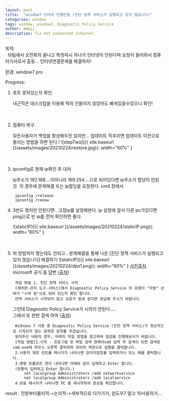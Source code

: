 ```yaml
---
layout: post
title:  "window7 인터넷 연결안됨 (진단 정책 서비스가 실행되고 있지 않습니다)"
categories: window
tags: window, window7, Diagnostic Policy Service
author: mmmjj
description: fix not connected internet.
---
```


 목적:<br>
&nbsp;&nbsp;타팀에서 오전회의 끝나고 특정피시 하나가 인터넷이 안된다며 요청이 들어와서
 컴퓨터기사로서 출동... 인터넷연결문제를 해결하자!<br>

 환경: window7 pro
 
 Progress:  
1. 포트 꽂혀있는지 확인.


    내근직은 데스크탑을 이용해 딱히 건들이지 않았어도 빠져있을수있으니 확인!
<br><br><br>
2. 컴퓨터 복구.


    모든사용자가 백업을 항상해두진 않지만... 업데이트 직후라면 업데이트 이전으로 돌리는 방법을 하면 된다.!
    ![stepTwo]({{ site.baseurl }}/assets/images/20210224/restore.jpg){: width="60%" }
 <br><br><br>
3. ipconfig로 현재 ip확인 후 대처


    ip주소가 192.168....이아니라 169.254....으로 되어있다면 ip주소가 할당이 안된것.
        이 경우에 문제해결 또는 ip할당을 요청한다.
    cmd 창에서 
        
        ipconfig /release
        ipconfig /renew
        
4. 3번도 했지만 안된다면.. 고정ip를 설정해본다. ip 설정에 앞서 다른 pc가있다면 
ping으로 빈 ip를 먼저 확인하면 좋다.

    ![staticIP]({{ site.baseurl }}/assets/images/20210224/staticIP.png){: width="80%" }
<br><br><br>
5. 위 방법까지 했는데도 안되고.. 문제해결을 통해 나온 [진단 정책 서비스가 실행되고 있지 않습니다] 해결하기
    ![staticIP]({{ site.baseurl }}/assets/images/20210224/dps1.png){: width="60%" }    [사진출처][link1]
<br>microsoft 공식 홈 답변 ([출처][link2])

        작업 방법 1. 진단 정책 서비스 시작
        [제어판-관리 도구-서비스]에서 Diagnostic Policy Service 의 유형이 "자동" 상태가 "시작 됨"으로 되어 있는지 확인 합니다.
        만약 서비스가 시작되지 않고 오류가 발생 된다면 응답해 주시기 바랍니다.

    그런데 Diagnostic Policy Service가 시작이 안된다.....<br>
    그래서 또 한번 검색 하여 ([출처][link3])<br>
    
        Widnows 7 사용 중 Diagnostic Policy Service (진단 정책 서비스)가 정상적으로 시작되지 않는 문제로 문의를 주셨습니다.
        문의주신 내용의 경우, 아래의 작업 방법을 참고하여 점검을 진행해보시기 바랍니다.
        [작업 방법]1.시작 - 프로그램 및 파일 검색 창에서cmd 입력 후 검색이 되면 검색된 cmd.exe에 마우스 오른쪽 클릭하여 관리자 계정으로 실행을 클릭합니다.
        2.사용자 계정 컨트롤 메시지가 나타나면 관리자암호를 입력하거나 또는 예를 클릭합니다.
        3.명령 프롬프트 창이 나타나면 아래와 같이 입력하고 Enter 합니다.
        (한줄씩 입력하고 Enter 합니다.)
            net localgroup Administrators /add networkservice
            net localgroup Administrators /add localservice
        4.완료 메시지가 나타나면 PC 를 재시작하여 증상을 확인합니다.

 result : 전원부터물리적->논리적->세부적으로 다가가기, 윈도우7 말고 10사용하기...
 
[link1]:https://answers.microsoft.com/ko-kr/windows/forum/all/%EC%A7%84%EB%8B%A8-%EC%A0%95%EC%B1%85/8b2d8e9f-fcb1-4a3c-8f6f-25b7cc236395
[link2]:https://answers.microsoft.com/ko-kr/ie/forum/ie10-windows_7/%EC%A7%84%EB%8B%A8%EC%A0%95%EC%B1%85%EC%84%9C/cdb6d324-5c02-43b0-8f03-512509d91772
[link3]:https://answers.microsoft.com/ko-kr/ie/forum/ie11-windows_7/%EC%A7%84%EB%8B%A8-%EC%A0%95%EC%B1%85/d3a9744b-81ca-4e6c-9400-05a6c7b67105